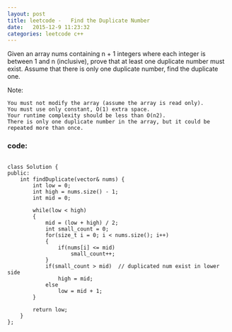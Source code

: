 ```yaml
---
layout: post
title: leetcode -   Find the Duplicate Number
date:   2015-12-9 11:23:32
categories: leetcode c++
---
```


 Given an array nums containing n + 1 integers where each integer is between 1 and n (inclusive), prove that at least one duplicate number must exist. Assume that there is only one duplicate number, find the duplicate one.

Note:

    You must not modify the array (assume the array is read only).
    You must use only constant, O(1) extra space.
    Your runtime complexity should be less than O(n2).
    There is only one duplicate number in the array, but it could be repeated more than once.



### code:
<pre><code>
class Solution {
public:
    int findDuplicate(vector<int>& nums) {
        int low = 0;
        int high = nums.size() - 1;
        int mid = 0;

        while(low < high)
        {
            mid = (low + high) / 2;
            int small_count = 0;
            for(size_t i = 0; i < nums.size(); i++)
            {
                if(nums[i] <= mid)
                    small_count++;
            }
            if(small_count > mid)  // duplicated num exist in lower side
                high = mid;
            else
                low = mid + 1;
        }

        return low;
    }
};
</code></pre>